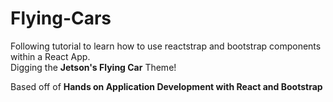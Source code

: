 # Flying-Cars

Following tutorial to learn how to use reactstrap and bootstrap components within a React App.  
Digging the **Jetson's Flying Car** Theme!

Based off of **Hands on Application Development with React and Bootstrap**
